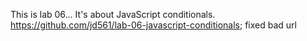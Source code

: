 This is lab 06...
It's about JavaScript conditionals.
https://github.com/jd561/lab-06-javascript-conditionals;
fixed bad url